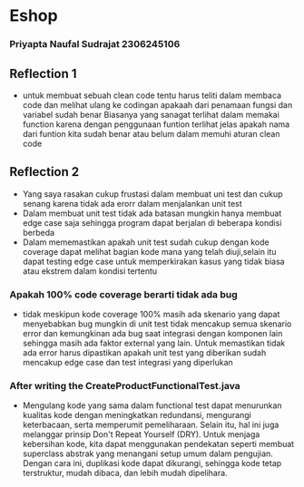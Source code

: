 # Eshop
### Priyapta Naufal Sudrajat 2306245106

## Reflection 1

- untuk membuat sebuah clean code tentu harus teliti dalam membaca code dan melihat ulang ke codingan apakaah dari penamaan fungsi dan variabel sudah benar
Biasanya yang sanagat terlihat dalam memakai  function karena dengan penggunaan funtion terlihat jelas apakah nama dari funtion kita sudah benar atau belum dalam memuhi aturan clean code

## Reflection 2

- Yang saya rasakan cukup frustasi dalam membuat uni test dan cukup senang karena tidak ada erorr dalam menjalankan unit test
- Dalam membuat unit test tidak ada batasan mungkin hanya membuat edge case saja sehingga program dapat berjalan di beberapa kondisi berbeda
- Dalam mememastikan apakah unit test sudah cukup dengan kode coverage dapat melihat bagian kode mana yang telah diuji,selain itu
  dapat testing edge case untuk memperkirakan kasus yang tidak biasa atau ekstrem dalam kondisi tertentu
### Apakah 100% code coverage berarti tidak ada bug 
- tidak meskipun kode coverage 100% masih ada skenario yang dapat menyebabkan bug mungkin di unit test tidak mencakup semua skenario error
  dan kemungkinan ada bug saat integrasi dengan komponen lain sehingga masih ada faktor external yang lain. Untuk memastikan tidak ada error harus dipastikan apakah unit test yang diberikan sudah mencakup edge case dan test integrasi yang diperlukan

### After writing the CreateProductFunctionalTest.java

- Mengulang kode yang sama dalam functional test dapat menurunkan kualitas kode dengan meningkatkan redundansi, mengurangi keterbacaan, serta memperumit pemeliharaan. Selain itu, hal ini juga melanggar prinsip Don't Repeat Yourself (DRY). Untuk menjaga kebersihan kode, kita dapat menggunakan pendekatan seperti membuat superclass abstrak yang menangani setup umum dalam pengujian. Dengan cara ini, duplikasi kode dapat dikurangi, sehingga kode tetap terstruktur, mudah dibaca, dan lebih mudah dipelihara.
